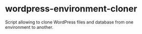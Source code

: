 # wordpress-environment-cloner
Script allowing to clone WordPress files and database from one environment to another.
